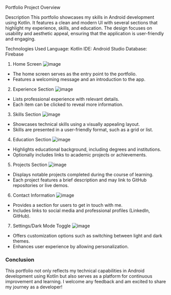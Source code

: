 Portfolio Project Overview

Description
This portfolio showcases my skills in Android development using Kotlin. It features a clean and modern UI with several sections that highlight my experience, skills, and education. The design focuses on usability and aesthetic appeal, ensuring that the application is user-friendly and engaging.

Technologies Used
Language: Kotlin
IDE: Android Studio
Database: Firebase

1. Home Screen
![image](https://github.com/user-attachments/assets/d26b1866-ec83-479d-b48c-13b49f5724cb)
- The home screen serves as the entry point to the portfolio.
- Features a welcoming message and an introduction to the app.

 2. Experience Section
![image](https://github.com/user-attachments/assets/833c9cf5-9c6b-455b-958c-9868b9a975c0)
- Lists professional experience with relevant details.
- Each item can be clicked to reveal more information.

3. Skills Section
![image](https://github.com/user-attachments/assets/bcdf008b-5046-4580-8e0a-3896585ed91a)
- Showcases technical skills using a visually appealing layout.
- Skills are presented in a user-friendly format, such as a grid or list.

4. Education Section
![image](https://github.com/user-attachments/assets/6335b5f6-408d-46d8-84ee-5da859b2244b)
- Highlights educational background, including degrees and institutions.
- Optionally includes links to academic projects or achievements.

5. Projects Section
![image](https://github.com/user-attachments/assets/12ef485a-f29c-4d41-ac69-6c6fa803e333)
- Displays notable projects completed during the course of learning.
- Each project features a brief description and may link to GitHub repositories or live demos.

6. Contact Information
![image](https://github.com/user-attachments/assets/c691fd4a-eaf7-484a-8528-912f03dba8b4)
- Provides a section for users to get in touch with me.
- Includes links to social media and professional profiles (LinkedIn, GitHub).

7. Settings/Dark Mode Toggle
![image](https://github.com/user-attachments/assets/6cf099e2-6122-4ed7-83a8-25cd6b6de886)
- Offers customization options such as switching between light and dark themes.
- Enhances user experience by allowing personalization.

### Conclusion
This portfolio not only reflects my technical capabilities in Android development using Kotlin but also serves as a platform for continuous improvement and learning. I welcome any feedback and am excited to share my journey as a developer!
